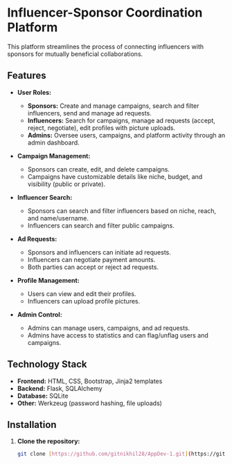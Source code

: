 # Influencer-Sponsor Coordination Platform 

This platform streamlines the process of connecting influencers with sponsors for mutually beneficial collaborations.

## Features

* **User Roles:**
   * **Sponsors:** Create and manage campaigns, search and filter influencers, send and manage ad requests.
   * **Influencers:** Search for campaigns, manage ad requests (accept, reject, negotiate), edit profiles with picture uploads.
   * **Admins:** Oversee users, campaigns, and platform activity through an admin dashboard.

* **Campaign Management:**
   * Sponsors can create, edit, and delete campaigns.
   * Campaigns have customizable details like niche, budget, and visibility (public or private).

* **Influencer Search:**
   * Sponsors can search and filter influencers based on niche, reach, and name/username.
   * Influencers can search and filter public campaigns.

* **Ad Requests:**
   * Sponsors and influencers can initiate ad requests.
   * Influencers can negotiate payment amounts.
   * Both parties can accept or reject ad requests.

* **Profile Management:**
   * Users can view and edit their profiles.
   * Influencers can upload profile pictures.

* **Admin Control:**
   * Admins can manage users, campaigns, and ad requests.
   * Admins have access to statistics and can flag/unflag users and campaigns.

## Technology Stack

* **Frontend:** HTML, CSS, Bootstrap, Jinja2 templates
* **Backend:** Flask, SQLAlchemy
* **Database:** SQLite
* **Other:** Werkzeug (password hashing, file uploads)

## Installation

1. **Clone the repository:**

   ```bash
   git clone [https://github.com/gitnikhil28/AppDev-1.git](https://github.com/gitnikhil28/AppDev-1.git)
